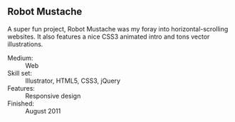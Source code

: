 <section class="details"><h1>Robot Mus­tache</h1><p>A super fun project, Robot Mus­tache was my foray into horizontal-scrolling web­sites. It also fea­tures a nice CSS3 ani­mated intro and tons vec­tor illustrations.</p><dl><dt>Medium:</dt><dd>Web</dd><dt>Skill set:</dt><dd>Illus­tra­tor, HTML5, CSS3, jQuery</dd><dt>Fea­tures:</dt><dd>Respon­sive design</dd><dt>Fin­ished:</dt><dd>August 2011</dd></dl></section>